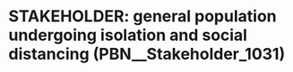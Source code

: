 # STAKEHOLDER: __general population undergoing isolation and social distancing__ (PBN__Stakeholder_1031)

